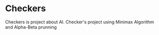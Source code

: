 # Checkers
Checkers is project about AI. Checker's project using Minimax Algorithm and Alpha-Beta prunning
